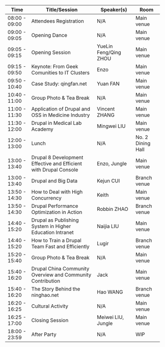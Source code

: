 |Time|Title/Session|Speaker(s)|Room|
|---|---|---|---|
|08:00 - 09:00|Attendees Registration|	N/A|Main venue|
|09:00 - 09:05|Opening Dance|N/A|Main venue|
|09:05 - 09:15|Opening Session|YueLin Feng/Qing ZHOU|Main venue|
|09:15 - 09:50|Keynote: From Geek Comunities to IT Clusters|Enzo|Main venue|
|09:50 - 10:40|Case Study: qingfan.net |Yuan FAN|Main venue|
|10:40 - 11:00|Group Photo & Tea Break	|N/A|Main venue|
|11:00 - 11:30|Application of Drupal and OSS in Medicine Industry|Vincent ZHANG|Main venue|
|11:30 - 12:00|Drupal in Medical Lab Academy|Mingwei LIU|Main venue|
|12:00 - 13:00|Lunch	|N/A	|No. 2 Dining Hall|
|13:00 - 13:40|Drupal 8 Development Effective and Efficient with Drupal Console|Enzo, Jungle|Main venue|
|13:00 - 13:40|Drupal and Big Data|	Kejun CUI|Branch venue|
|13:50 - 14:30|How to Deal with High Concurrency|Keith|Main venue|
|13:50 - 14:30|Drupal Performance Optimization in Action|Robbin ZHAO|Branch venue|
|14:40 - 15:20|Drupal as Publishing System in Higher Education Intranet|Naijia LIU|Main venue|
|14:40 - 15:20|How to Train a Drupal Team Fast and Efficiently|Lugir|Branch venue|
|15:20 - 15:40|Group Photo & Tea Break	|N/A|Main venue|
|15:40 - 16:20|Drupal China Community Overview and Community Contribution|Jack|Main venue|
|15:40 - 16:20|The Story Behind the ninghao.net|Hao WANG|Branch venue|
|16:20 - 16:25|Cultural Activity	|N/A|	Main venue|
|16:25 - 17:00|Closing Session	|Meiwei LIU, Jungle|Main venue|
|18:00 - 23:59|After Party	|N/A|	WIP|
